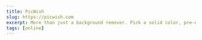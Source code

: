 ```yaml
---
title: PicWish
slug: https://picwish.com
excerpt: More than just a background remover. Pick a solid color, pre-designed template, or go with a customized background.
tags: [online]
---
```

